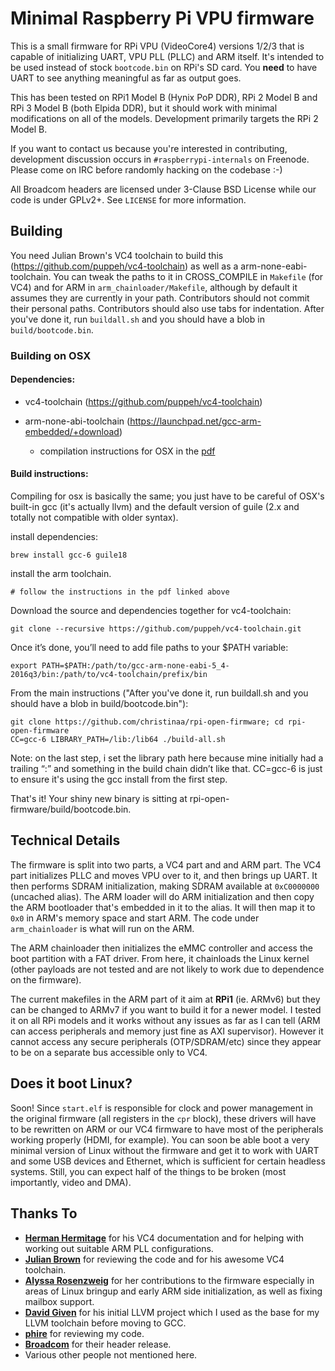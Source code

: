 # Minimal Raspberry Pi VPU firmware
This is a small firmware for RPi VPU (VideoCore4) versions 1/2/3 that is capable of initializing UART, VPU PLL (PLLC) and ARM itself. It's intended to be used instead of stock `bootcode.bin` on RPi's SD card. You **need** to have UART to see anything meaningful as far as output goes.

This has been tested on RPi1 Model B (Hynix PoP DDR), RPi 2 Model B and RPi 3 Model B (both Elpida DDR), but it should work with minimal modifications on all of the models. Development primarily targets the RPi 2 Model B.

If you want to contact us because you're interested in contributing, development discussion occurs in `#raspberrypi-internals` on Freenode. Please come on IRC before randomly hacking on the codebase :-)

All Broadcom headers are licensed under 3-Clause BSD License while our code is under GPLv2+. See `LICENSE` for more information.

## Building

You need Julian Brown's VC4 toolchain to build this (https://github.com/puppeh/vc4-toolchain) as well as a arm-none-eabi-toolchain. You can tweak the paths to it in CROSS_COMPILE in `Makefile` (for VC4) and for ARM in `arm_chainloader/Makefile`, although by default it assumes they are currently in your path. Contributors should not commit their personal paths. Contributors should also use tabs for indentation. After you've done it, run `buildall.sh` and you should have a blob in `build/bootcode.bin`. 

### Building on OSX

#### Dependencies:

+ vc4-toolchain (https://github.com/puppeh/vc4-toolchain)

+ arm-none-abi-toolchain (https://launchpad.net/gcc-arm-embedded/+download)
    + compilation instructions for OSX in the [pdf](https://launchpadlibrarian.net/287100910/How-to-build-toolchain.pdf)

#### Build instructions: 
Compiling for osx is basically the same; you just have to be careful of OSX's built-in gcc (it's actually llvm) and the default version of guile (2.x and totally not compatible with older syntax). 

install dependencies: 

    brew install gcc-6 guile18

install the arm toolchain.

    # follow the instructions in the pdf linked above

Download the source and dependencies together for vc4-toolchain:

    git clone --recursive https://github.com/puppeh/vc4-toolchain.git

Once it’s done, you’ll need to add file paths to your $PATH variable: 

    export PATH=$PATH:/path/to/gcc-arm-none-eabi-5_4-2016q3/bin:/path/to/vc4-toolchain/prefix/bin

From the main instructions ("After you've done it, run buildall.sh and you should have a blob in build/bootcode.bin"):

    git clone https://github.com/christinaa/rpi-open-firmware; cd rpi-open-firmware
    CC=gcc-6 LIBRARY_PATH=/lib:/lib64 ./build-all.sh

Note: on the last step, i set the library path here because mine initially had a trailing “:” and something in the build chain didn’t like that. CC=gcc-6 is just to ensure it's using the gcc install from the first step.

That's it! Your shiny new binary is sitting at rpi-open-firmware/build/bootcode.bin.

## Technical Details
The firmware is split into two parts, a VC4 part and and ARM part. The VC4 part initializes PLLC and moves VPU over to it, and then brings up UART. It then performs SDRAM initialization, making SDRAM available at `0xC0000000` (uncached alias). The ARM loader will do ARM initialization and then copy the ARM bootloader that's embedded in it to the alias. It will then map it to `0x0` in ARM's memory space and start ARM. The code under `arm_chainloader` is what will run on the ARM. 

The ARM chainloader then initializes the eMMC controller and access the boot partition with a FAT driver. From here, it chainloads the Linux kernel (other payloads are not tested and are not likely to work due to dependence on the firmware).

The current makefiles in the ARM part of it aim at **RPi1** (ie. ARMv6) but they can be changed to ARMv7 if you want to build it for a newer model. I tested it on all RPi models and it works without any issues as far as I can tell (ARM can access peripherals and memory just fine as AXI supervisor). However it cannot access any secure peripherals (OTP/SDRAM/etc) since they appear to be on a separate bus accessible only to VC4.

## Does it boot Linux?

Soon! Since `start.elf` is responsible for clock and power management in the original firmware (all registers in the `cpr` block), these drivers will have to be rewritten on ARM or our VC4 firmware to have most of the peripherals working properly (HDMI, for example). You can soon be able boot a very minimal version of Linux without the firmware and get it to work with UART and some USB devices and Ethernet, which is sufficient for certain headless systems. Still, you can expect half of the things to be broken (most importantly, video and DMA).

## Thanks To
 * **[Herman Hermitage](https://github.com/hermanhermitage)** for his VC4 documentation and for helping with working out suitable ARM PLL configurations.
 * **[Julian Brown](https://github.com/puppeh)** for reviewing the code and for his awesome VC4 toolchain.
 * **[Alyssa Rosenzweig](https://github.com/bobbybee)** for her contributions to the firmware especially in areas of Linux bringup and early ARM side initialization, as well as fixing mailbox support.
 * **[David Given](https://github.com/davidgiven)** for his initial LLVM project which I used as the base for my LLVM toolchain before moving to GCC.
 * **[phire](https://github.com/phire)** for reviewing my code.
 * **[Broadcom](https://github.com/broadcom)** for their header release.
 * Various other people not mentioned here.
